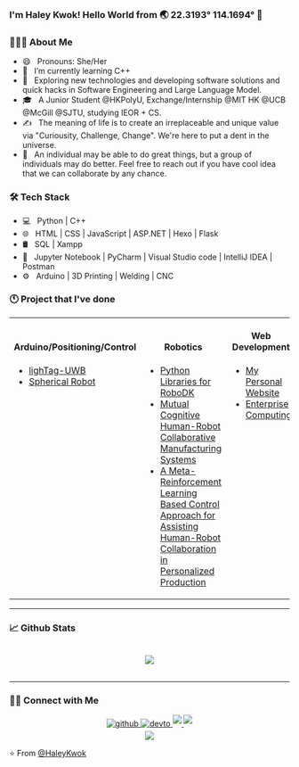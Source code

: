 ### I'm Haley Kwok! Hello World from 🌏 22.3193° 114.1694° 👋

<!-- <div align="center">
<img src="https://rishavanand.github.io/static/images/greetings.gif" align="center" style="width: 100%" />
</div>   -->

<!-- <p align="center"> :octocat: <b><a href="https://haleykwok.github.io">Website</a> / <a href="https://www.brennanbrown.ca/resume.pdf">Resume</a> / <a href="https://www.brennanbrown.ca/project">Projects</a></b> :octocat: </p> -->

<!--
**HaleyKwok/HaleyKwok** is a ✨ _special_ ✨ repository because its `README.md` (this file) appears on your GitHub profile.

Here are some ideas to get you started:

- 🔭 I’m currently working on ...
- 🌱 I’m currently learning ...
- 👯 I’m looking to collaborate on ...
- 🤔 I’m looking for help with ...
- 💬 Ask me about ...
- 📫 How to reach me: ...
- 😄 Pronouns: ...
- ⚡ Fun fact: ...
- 🌱 &nbsp; Enthusiast for cognitive formation in Human and Machines.
- ☕ &nbsp; I believe, a perfect cup of coffee can be the ultimate solution for any stress.
-->
  
### 👩🏻‍💻 About Me

- 😄 &nbsp; Pronouns: She/Her
- 🔭 &nbsp; I’m currently learning C++ 
- 🤔 &nbsp; Exploring new technologies and developing software solutions and quick hacks in Software Engineering and Large Language Model.
- 🎓 &nbsp; A Junior Student @HKPolyU, Exchange/Internship @MIT HK @UCB @McGill @SJTU, studying IEOR + CS.
- ✍️ &nbsp; The meaning of life is to create an irreplaceable and unique value via "Curiousity, Challenge, Change". We're here to put a dent in the universe.
- 💼 &nbsp; An individual may be able to do great things, but a group of individuals may do better. Feel free to reach out if you have cool idea that we can collaborate by any chance. 


###  🛠 Tech Stack

- 💻 &nbsp; Python | C++  
- 🌐 &nbsp; HTML | CSS | JavaScript | ASP.NET | Hexo | Flask
- 🛢 &nbsp; SQL | Xampp 
- 🔧 &nbsp; Jupyter Notebook | PyCharm | Visual Studio code | IntelliJ IDEA | Postman
- ⚙️ &nbsp; Arduino | 3D Printing | Welding | CNC


### 🕚 Project that I've done

<div align="center">
  <b></b>
</div>
<table align="center">
  <tbody>
    <tr align="center" valign="bottom">
      <td>
        <b>Arduino/Positioning/Control</b>
      </td>
<!--        -->
      <td>
        <b>Robotics</b>
      </td>
      <!--        -->
      <td>
        <b>Web Development</b>
      </td>
<!--        -->      
      <td>
        <b>Database</b>
      </td>
  <!--        -->    
      <td>
        <b>Data Science and Machine Learning</b>
      </td>
  <!--        -->    
    </tr>
    <tr valign="top">
  <!--        -->    
      <td>
        <ul>
            <li><a href="https://github.com/lighTag-UWB/lighTag">lighTag-UWB</a></li>
            <li><a href="https://github.com/HaleyKwok/Spherical_Robot">Spherical Robot</a></li>
      </ul>
      </td>
    <!--        -->  
      <td>
        <ul>
          <li><a href="https://github.com/HaleyKwok/Python_Libraries_for_RoboDK">Python Libraries for RoboDK</a></li>
          <li><a href="https://www.hkictawards.hk/award_en.php?year=2022&aid=8">Mutual Cognitive Human-Robot Collaborative Manufacturing Systems</a</li>
          <li><a href="http://ca.hkie.org.hk/en_it_events_inside_Upcoming.aspx?EventID=617&TypeName=Events%20/%20Activities">A Meta-Reinforcement Learning Based Control Approach for Assisting Human-Robot Collaboration in Personalized Production</a></li>
        </ul>
      </td>
 <!--        -->       
      <td>
        <ul>
          <li><a href="https://hinchi-kwok.com">My Personal Website</a></li>
          <li><a href="https://github.com/HaleyKwok/ISE2001_Enterprise_Computing">Enterprise Computing</a></li>
        </ul>
      </td>
<!--         <ul>
          <li><b>Management System</b></li>
        </ul> -->
       <td>
        <ul>
          <li><a href="https://github.com/HaleyKwok/Library_Management_System_Project">Library Management System Project</a></li>
          <li><a href="https://github.com/HaleyKwok/ISE2001_Enterprise_Computing">Enterprise Computing</a></li>
        </ul>
       </td>     
<!--       
        </ul>
        </ul>
          <li><b>Python Exercise</b></li> -->
       <td>
        <ul>
          <li><a href="https://github.com/HaleyKwok/Python_Libraries_for_Data_Analytics/tree/main/Bengaluru_House_Price_Project">Bengaluru House Price Project</a></li>
          <li><a href = "https://github.com/HaleyKwok/Python_Libraries_for_ML">Python Libraries for ML</a></li>
          <li><a href = "https://github.com/HaleyKwok/Python_Libraries_for_Data_Analytics">Python Libraries for Data Analytics</a></li>
          <li><a href= "https://github.com/HaleyKwok/The_Patchwork_Quilt_of_Python">The Patchwork Quilt of Python</a></li>
          <li><a href= "https://github.com/HaleyKwok/Python_Practice">Python Practice</a></li>
        </ul>
      </td>
 <!--        -->     
    </tr>
  </tbody>
</table>


---

### 📈 Github Stats  

<!-- <div align="center"><img align="center" src="https://github-readme-stats-git-masterrstaa-rickstaa.vercel.app/api?username=haleykwok&&show_icons=true&theme=dark" alt="HaleyKwok's Github Stats" align="center" /> -->
  
<!-- <div align="center"><img align="center" src="https://github-readme-stats-git-masterrstaa-rickstaa.vercel.app/api?username=haleykwok&include_all_commits=true&count_private=true&show_icons=true&line_height=20&title_color=7A7ADB&icon_color=2234AE&text_color=D3D3D3&bg_color=0,000000,130F40" alt="HaleyKwok's Github Stats" align="center" /> -->
</div>  
<br/>
<div align="center"><img src="https://github-readme-stats-git-masterrstaa-rickstaa.vercel.app/api/top-langs/?username=haleykwok&layout=compact&exclude_repo=sumy7.github.io&title_color=ffffff&icon_color=bb2acf&text_color=daf7dc&bg_color=151515" align="center" />
</div>  
<br/>  


<!-- [![Readme Card](https://github-readme-stats.vercel.app/api?username=haleykwok&show_icons=true&title_color=ffffff&icon_color=bb2acf&text_color=daf7dc&bg_color=151515)](https://github.com/anuraghazra/github-readme-stats)

[![Top Langs](https://github-readme-stats.vercel.app/api/top-langs/?username=haleykwok&layout=compact&exclude_repo=sumy7.github.io&title_color=ffffff&icon_color=bb2acf&text_color=daf7dc&bg_color=151515)](https://github.com/anuraghazra/github-readme-stats)
 -->

---

### 🤝🏻 Connect with Me 

<p align="center">
<!-- &nbsp; <a href="https://twitter.com/_souvik_guria" target="_blank" rel="noopener noreferrer"><img src="https://img.icons8.com/plasticine/100/000000/twitter.png" width="50" /></a>   -->
<!-- &nbsp; <a href="https://www.instagram.com/haleyk.11/" target="_blank" rel="noopener noreferrer"><img src="https://img.icons8.com/plasticine/100/000000/instagram-new.png" width="50" /></a>  
&nbsp; <a href="https://www.linkedin.com/in/haley-kwok-4076a8254/" target="_blank" rel="noopener noreferrer"><img src="https://img.icons8.com/plasticine/100/000000/linkedin.png" width="50" /></a>
&nbsp; <a href="mailto:kwokhinchi@gmail.com" target="_blank" rel="noopener noreferrer"><img src="https://img.icons8.com/plasticine/100/000000/gmail.png"  width="50" /></a>
</p>
 -->

<div align="center">
<a href="https://github.com/haleykwok" target="_blank">
<img src="https://img.shields.io/badge/github-%2324292e.svg?&style=for-the-badge&logo=github&logoColor=white" alt=github style="margin-bottom: 5px;" />
</a>
  
<a href="https://dev.to/haleykwok" target="_blank">
<img src="https://img.shields.io/badge/dev.to-%2308090A.svg?&style=for-the-badge&logo=dev.to&logoColor=white" alt=devto style="margin-bottom: 5px;" />
</a>
  
<a href="https://www.linkedin.com/in/haley-kwok-4076a8254/" target="_blank">
<img src="https://img.shields.io/badge/linkedin-%231E77B5.svg?&style=for-the-badge&logo=linkedin&logoColor=white alt=linkedin" style="margin-bottom: 5px;" />
</a>

<a href="https://www.instagram.com/haley.khc/" target="_blank">
<img src="https://img.shields.io/badge/instagram-%23000000.svg?&style=for-the-badge&logo=instagram&logoColor=white alt=instagram" style="margin-bottom: 5px;" />
</a>  

</div>  

<div align="center">
<a href="https://www.buymeacoffee.com/kwokhinchi" target="_blank" style="display: inline-block;">
<img src="https://img.shields.io/badge/-Buy%20Me%20A%20Coffee-FF813F?style=flat&logo=buy-me-a-coffee&logoColor=ffffff&link=https://www.buymeacoffee.com/kwokhinchi" align="center"/>
</a>
</div>


<!--   
[![Buy Me A Coffee](https://img.shields.io/badge/-Buy%20Me%20A%20Coffee-FF813F?style=flat&logo=buy-me-a-coffee&logoColor=ffffff&link=https://www.buymeacoffee.com/kwokhinchi)](https://www.buymeacoffee.com/kwokhinchi) -->

:star: From [@HaleyKwok](https://github.com/haleykwok)
